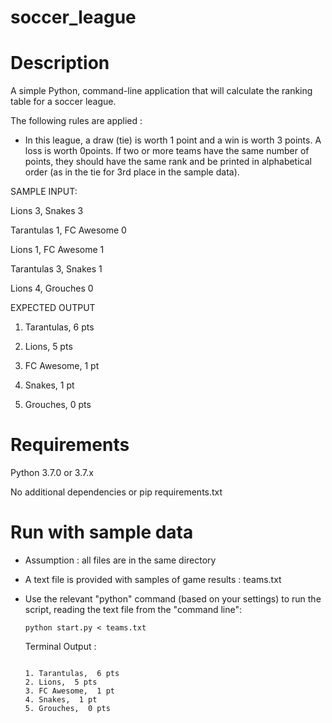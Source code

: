 # soccer_league

# Description

A simple Python, command-line application that will calculate the ranking table for a soccer league.

The following rules are applied : 

- In this league, a draw (tie) is worth 1 point and a win is worth 3 points. A loss is worth 0points. 
If two or more teams have the same number of points, they should have the same
rank and be printed in alphabetical order (as in the tie for 3rd place in the sample
data).

SAMPLE INPUT:

Lions 3, Snakes 3

Tarantulas 1, FC Awesome 0

Lions 1, FC Awesome 1

Tarantulas 3, Snakes 1

Lions 4, Grouches 0

EXPECTED OUTPUT

1. Tarantulas, 6 pts

2. Lions, 5 pts

3. FC Awesome, 1 pt

3. Snakes, 1 pt

5. Grouches, 0 pts


# Requirements

Python 3.7.0 or 3.7.x

No additional dependencies or pip requirements.txt

# Run with sample data

- Assumption : all files are in the same directory

- A text file is provided with samples of game results : teams.txt

- Use the relevant "python" command (based on your settings) to run the script, reading the text file from the "command line":

  ```
  python start.py < teams.txt
  
  ```
  
  Terminal Output :
  
  ```
  
  1. Tarantulas,  6 pts
  2. Lions,  5 pts
  3. FC Awesome,  1 pt
  4. Snakes,  1 pt
  5. Grouches,  0 pts
  
  ```


